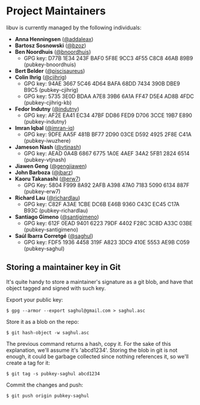 
# Project Maintainers

libuv is currently managed by the following individuals:

* **Anna Henningsen** ([@addaleax](https://github.com/addaleax))
* **Bartosz Sosnowski** ([@bzoz](https://github.com/bzoz))
* **Ben Noordhuis** ([@bnoordhuis](https://github.com/bnoordhuis))
  - GPG key: D77B 1E34 243F BAF0 5F8E  9CC3 4F55 C8C8 46AB 89B9 (pubkey-bnoordhuis)
* **Bert Belder** ([@piscisaureus](https://github.com/piscisaureus))
* **Colin Ihrig** ([@cjihrig](https://github.com/cjihrig))
  - GPG key: 94AE 3667 5C46 4D64 BAFA  68DD 7434 390B DBE9 B9C5 (pubkey-cjihrig)
  - GPG key: 5735 3E0D BDAA A7E8 39B6  6A1A FF47 D5E4 AD8B 4FDC (pubkey-cjihrig-kb)
* **Fedor Indutny** ([@indutny](https://github.com/indutny))
  - GPG key: AF2E EA41 EC34 47BF DD86  FED9 D706 3CCE 19B7 E890 (pubkey-indutny)
* **Imran Iqbal** ([@imran-iq](https://github.com/imran-iq))
  - GPG key: 9DFE AA5F 481B BF77 2D90  03CE D592 4925 2F8E C41A (pubkey-iwuzhere)
* **Jameson Nash** ([@vtjnash](https://github.com/vtjnash))
  - GPG key: AEAD 0A4B 6867 6775 1A0E  4AEF 34A2 5FB1 2824 6514 (pubkey-vtjnash)
* **Jiawen Geng** ([@gengjiawen](https://github.com/gengjiawen))
* **John Barboza** ([@jbarz](https://github.com/jbarz))
* **Kaoru Takanashi** ([@erw7](https://github.com/erw7))
  - GPG Key: 5804 F999 8A92 2AFB A398  47A0 7183 5090 6134 887F (pubkey-erw7)
* **Richard Lau** ([@richardlau](https://github.com/richardlau))
  - GPG key: C82F A3AE 1CBE DC6B E46B  9360 C43C EC45 C17A B93C (pubkey-richardlau)
* **Santiago Gimeno** ([@santigimeno](https://github.com/santigimeno))
  - GPG key: 612F 0EAD 9401 6223 79DF  4402 F28C 3C8D A33C 03BE (pubkey-santigimeno)
* **Saúl Ibarra Corretgé** ([@saghul](https://github.com/saghul))
  - GPG key: FDF5 1936 4458 319F A823  3DC9 410E 5553 AE9B C059 (pubkey-saghul)

## Storing a maintainer key in Git

It's quite handy to store a maintainer's signature as a git blob, and have
that object tagged and signed with such key.

Export your public key:

    $ gpg --armor --export saghul@gmail.com > saghul.asc

Store it as a blob on the repo:

    $ git hash-object -w saghul.asc

The previous command returns a hash, copy it. For the sake of this explanation,
we'll assume it's 'abcd1234'. Storing the blob in git is not enough, it could
be garbage collected since nothing references it, so we'll create a tag for it:

    $ git tag -s pubkey-saghul abcd1234

Commit the changes and push:

    $ git push origin pubkey-saghul
